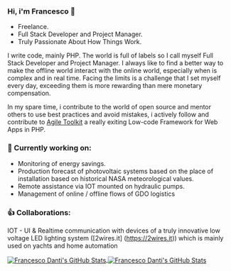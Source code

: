 ### Hi, i'm Francesco 👋
 - Freelance.
 - Full Stack Developer and Project Manager.
 - Truly Passionate About How Things Work.

I write code, mainly PHP.
The world is full of labels so I call myself Full Stack Developer and Project Manager.
I always like to find a better way to make the offline world interact with the online world, especially when is complex and in real time.
Facing the limits is a challenge that I set myself every day, exceeding them is more rewarding than mere monetary compensation.

In my spare time, i contribute to the world of open source and mentor others to use best practices and avoid mistakes, i actively follow and contribute to [Agile Toolkit](https://github.com/atk4) a really exiting Low-code Framework for Web Apps in PHP.

### 🔭 Currently working on:
- Monitoring of energy savings.
- Production forecast of photovoltaic systems based on the place of installation based on historical NASA meteorological values.
- Remote assistance via IOT mounted on hydraulic pumps.
- Management of online / offline flows of GDO logistics

### :+1: Collaborations:
IOT - UI & Realtime communication with devices of a truly innovative low voltage LED lighting system ([2wires.it] (https://2wires.it)) which is mainly used on yachts and home automation


<a href="https://github.com/abbadon1334/">
  <img align="center" src="https://github-readme-stats.vercel.app/api?username=abbadon1334&show_icons=true&line_height=27&count_private=true&theme=radical" alt="Francesco Danti's GitHub Stats" />
</a>

<a href="https://github.com/abbadon1334/">
  <img align="center" src="https://github-readme-stats.vercel.app/api/top-langs/?username=abbadon1334&show_icons=true&line_height=27&count_private=true&theme=radical&layout=compact&langs_count=6&hide=javascript" alt="Francesco Danti's GitHub Stats" />
</a>
